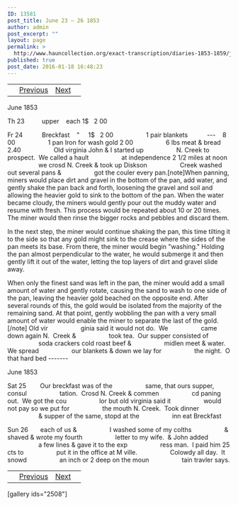 ```yaml
---
ID: 13581
post_title: June 23 – 26 1853
author: admin
post_excerpt: ""
layout: page
permalink: >
  http://www.hauncollection.org/exact-transcription/diaries-1853-1859/june-23-26-1853/
published: true
post_date: 2016-01-18 16:48:23
---
```

<table style="width: 100%;" align="center">
<tbody>
<tr>
<td> <a href="http://www.hauncollection.org/diaries-1853-1859/accounts-page-2/"><img class="" src="https://lh3.googleusercontent.com/-EFJpxxNiPNw/VqgtWBCZrMI/AAAAAAAAAFU/WfY4lPFWWkg/s800-Ic42/Soeb-Plain-Arrows-8-10px.png" alt="" width="10" height="10" /></a> <a href="http://www.hauncollection.org/diaries-1853-1859/june-21-june-23-1853/">Previous</a></td>
<td style="text-align: right;"><a href="http://www.hauncollection.org/diaries-1853-1859/june-26-july-9-1853/">Next</a> <a href="http://www.hauncollection.org/diaries-1853-1859/june-26-july-9-1853/"><img src="https://lh3.googleusercontent.com/-67k0cYlpXHw/VqgtWKz1MXI/AAAAAAAAAFU/k9PW_Piyurk/s800-Ic42/Soeb-Plain-Arrows-5-10px.png" alt="" width="10" height="10" /></a></td>
</tr>
</tbody>
</table>
June 1853

Th 23          upper    each 1$   2 00

Fr 24           Breckfast    "     1$   2 00
<span style="margin-left: 70px;">1 pair blankets           ---    8 00
<span style="margin-left: 70px;">1 pan Iron for wash gold 2 00
<span style="margin-left: 70px;">6 lbs meat &amp; bread 2.40
<span style="margin-left: 70px;">Old virginia John &amp; I started up
<span style="margin-left: 70px;">N. Creek to prospect.  We called a hault
<span style="margin-left: 70px;">at independence 2 1/2 miles at noon
<span style="margin-left: 70px;">we crosd N. Creek &amp; took up Diskson
<span style="margin-left: 70px;">Creek washed out several pans &amp;
<span style="margin-left: 70px;">got the couler every pan.[note]When panning, miners would place dirt and gravel in the bottom of the pan, add water, and gently shake the pan back and forth, loosening the gravel and soil and allowing the heavier gold to sink to the bottom of the pan. When the water became cloudy, the miners would gently pour out the muddy water and resume with fresh. This process would be repeated about 10 or 20 times. The miner would then rinse the bigger rocks and pebbles and discard them.</span></span></span></span></span></span></span></span></span>

In the next step, the miner would continue shaking the pan, this time tilting it to the side so that any gold might sink to the crease where the sides of the pan meets its base. From there, the miner would begin "washing." Holding the pan almost perpendicular to the water, he would submerge it and then gently lift it out of the water, letting the top layers of dirt and gravel slide away.

When only the finest sand was left in the pan, the miner would add a small amount of water and gently rotate, causing the sand to wash to one side of the pan, leaving the heavier gold beached on the opposite end. After several rounds of this, the gold would be isolated from the majority of the remaining sand. At that point, gently wobbling the pan with a very small amount of water would enable the miner to separate the last of the gold.[/note] Old vir
<span style="margin-left: 70px;">ginia said it would not do.  We
<span style="margin-left: 70px;">came down again N.  Creek &amp;
<span style="margin-left: 70px;">took tea.  Our supper consisted of
<span style="margin-left: 70px;">soda crackers cold roast beef &amp;
<span style="margin-left: 70px;">midlen meet &amp; water.  We spread
<span style="margin-left: 70px;">our blankets &amp; down we lay for
<span style="margin-left: 70px;">the night.  O that hard bed -------</span></span></span></span></span></span></span>

June 1853

Sat 25        Our breckfast was of the
<span style="margin-left: 70px;">same, that ours supper, consul
<span style="margin-left: 70px;">tation.  Crosd N. Creek &amp; commen
<span style="margin-left: 70px;">cd paning out.  We got the cou
<span style="margin-left: 70px;">lor but old virginia said it
<span style="margin-left: 70px;">would not pay so we put for
<span style="margin-left: 70px;">the mouth N. Creek.  Took dinner
<span style="margin-left: 70px;">&amp; supper of the same, stopd at the
<span style="margin-left: 70px;">inn eat Breckfast</span></span></span></span></span></span></span></span>

Sun 26       each of us &amp;
<span style="margin-left: 70px;">I washed some of my colths
<span style="margin-left: 70px;">&amp; shaved &amp; wrote my fourth
<span style="margin-left: 70px;">letter to my wife.  &amp; John added
<span style="margin-left: 70px;">a few lines &amp; gave it to the exp
<span style="margin-left: 70px;">ress man.  I paid him 25 cts to
<span style="margin-left: 70px;">put it in the office at M ville.
<span style="margin-left: 70px;">Colowdy all day.  It snowd
<span style="margin-left: 70px;">an inch or 2 deep on the moun
<span style="margin-left: 70px;">tain travler says.</span></span></span></span></span></span></span></span></span>
<table style="width: 100%;" align="center">
<tbody>
<tr>
<td> <a href="http://www.hauncollection.org/diaries-1853-1859/accounts-page-2/"><img class="" src="https://lh3.googleusercontent.com/-EFJpxxNiPNw/VqgtWBCZrMI/AAAAAAAAAFU/WfY4lPFWWkg/s800-Ic42/Soeb-Plain-Arrows-8-10px.png" alt="" width="10" height="10" /></a> <a href="http://www.hauncollection.org/diaries-1853-1859/june-21-june-23-1853/">Previous</a></td>
<td style="text-align: right;"><a href="http://www.hauncollection.org/diaries-1853-1859/june-26-july-9-1853/">Next</a> <a href="http://www.hauncollection.org/diaries-1853-1859/june-26-july-9-1853/"><img src="https://lh3.googleusercontent.com/-67k0cYlpXHw/VqgtWKz1MXI/AAAAAAAAAFU/k9PW_Piyurk/s800-Ic42/Soeb-Plain-Arrows-5-10px.png" alt="" width="10" height="10" /></a></td>
</tr>
</tbody>
</table>
[gallery ids="2508"]